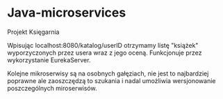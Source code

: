 # Java-microservices

Projekt Księgarnia

Wpisując localhost:8080/katalog/userID otrzymamy listę "książek" wyporzyczonych przez usera wraz z jego oceną.
Funkcjonuje przez wykorzystanie EurekaServer.

Kolejne mikroserwisy są na osobnych gałęziach, nie jest to najbardziej poprawne ale zaoszczędzą to szukania i nadal umożliwia wersjonowanie poszczególnych miroserwisów.
